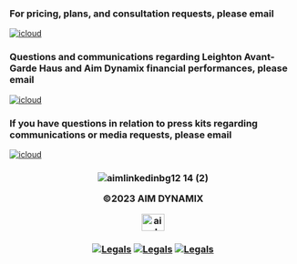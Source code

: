 

### For pricing, plans, and consultation requests, please email 

<a href='ai@theleightonhaus.com' target="_blank"><img alt='icloud' src='https://img.shields.io/badge/Solutions-100000?style=for-the-badge&logo=icloud&logoColor=white&labelColor=0D46FF&color=14fecc'/></a>

### Questions and communications regarding Leighton Avant-Garde Haus and Aim Dynamix financial performances, please email

<a href='ai@theleightonhaus.com' target="_blank"><img alt='icloud' src='https://img.shields.io/badge/Investors-100000?style=for-the-badge&logo=icloud&logoColor=white&labelColor=0D46FF&color=14fecc'/></a>

### If you have questions in relation to press kits regarding communications or media requests, please email

<a href='info@theleightonhaus.com' target="_blank"><img alt='icloud' src='https://img.shields.io/badge/PR_& Media Relations-100000?style=for-the-badge&logo=icloud&logoColor=white&labelColor=0D46FF&color=14fecc'/></a>



   
   

  <h3 align="middle">
  
![aimlinkedinbg12 14 (2)](https://user-images.githubusercontent.com/119469038/209342013-ad59d147-7591-4a96-8714-495374bf51ad.png)

©2023 AIM DYNAMIX 



<a href="https://linkedin.com/company/aimdmx/" target="blank"><img align="center" src="https://raw.githubusercontent.com/rahuldkjain/github-profile-readme-generator/master/src/images/icons/Social/linked-in-alt.svg" alt="aimdynamix" height="30" width="40" /></a>



 <h3 align="middle">


<a href='https://leightonavantgardehaus.github.io/' target="_blank"><img alt='Legals' src='https://img.shields.io/badge/Privacy_Policy-100000?style=for-the-badge&logo=Legals&logoColor=white&labelColor=14fecc&color=14fecc'/></a>
<a href='https://leightonavantgardehaus.github.io/' target="_blank"><img alt='Legals' src='https://img.shields.io/badge/Terms_and_conditions-100000?style=for-the-badge&logo=Legals&logoColor=white&labelColor=14fecc&color=14fecc'/></a>
<a href='https://leightonavantgardehaus.github.io/' target="_blank"><img alt='Legals' src='https://img.shields.io/badge/Accessibility-100000?style=for-the-badge&logo=Legals&logoColor=white&labelColor=14fecc&color=14fecc'/></a>
